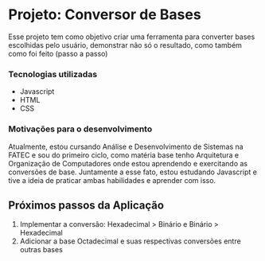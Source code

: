 # Projeto: Conversor de Bases
Esse projeto tem como objetivo criar uma ferramenta para converter bases escolhidas pelo usuário, demonstrar não só o resultado, como também como foi feito (passo a passo)

### Tecnologias utilizadas
- Javascript
- HTML
- CSS

### Motivações para o desenvolvimento
Atualmente, estou cursando Análise e Desenvolvimento de Sistemas na FATEC e sou do primeiro ciclo, como matéria base tenho Arquitetura e Organização de Computadores onde estou aprendendo e exercitando as conversões de base. Juntamente a esse fato, estou estudando Javascript e tive a ideia de praticar ambas habilidades e aprender com isso.

## Próximos passos da Aplicação
1. Implementar a conversão:
    Hexadecimal > Binário e Binário > Hexadecimal
2. Adicionar a base Octadecimal e suas respectivas conversões entre outras bases